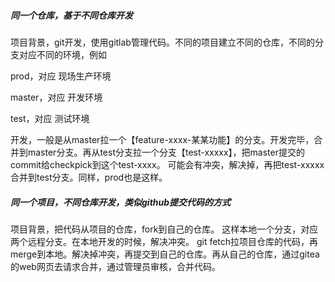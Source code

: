 ##### 同一个仓库，基于不同仓库开发

项目背景，git开发，使用gitlab管理代码。不同的项目建立不同的仓库，不同的分支对应不同的环境，例如

prod，对应 现场生产环境

master，对应 开发环境

test，对应 测试环境 

开发，一般是从master拉一个【feature-xxxx-某某功能】的分支。开发完毕，合并到master分支。再从test分支拉一个分支【test-xxxxx】，把master提交的commit给checkpick到这个test-xxxx。
可能会有冲突，解决掉，再把test-xxxxx合并到test分支。同样，prod也是这样。

##### 同一个项目，不同仓库开发，类似github提交代码的方式

项目背景，把代码从项目的仓库，fork到自己的仓库。
这样本地一个分支，对应两个远程分支。在本地开发的时候，解决冲突。
git fetch拉项目仓库的代码，再merge到本地。解决掉冲突，再提交到自己的仓库。再从自己的仓库，通过gitea的web网页去请求合并，通过管理员审核，合并代码。
